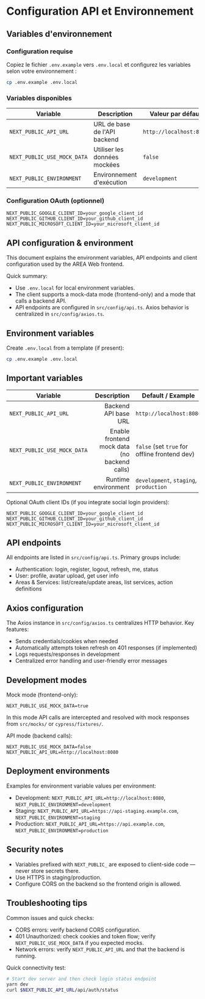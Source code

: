 # Configuration API et Environnement

## Variables d'environnement

### Configuration requise

Copiez le fichier `.env.example` vers `.env.local` et configurez les variables selon votre environnement :

```bash
cp .env.example .env.local
```

### Variables disponibles

| Variable | Description | Valeur par défaut | Exemples |
|----------|-------------|-------------------|----------|
| `NEXT_PUBLIC_API_URL` | URL de base de l'API backend | `http://localhost:8080` | `https://api.example.com`, `http://192.168.1.100:8080` |
| `NEXT_PUBLIC_USE_MOCK_DATA` | Utiliser les données mockées | `false` | `true` pour le développement sans backend |
| `NEXT_PUBLIC_ENVIRONMENT` | Environnement d'exécution | `development` | `development`, `staging`, `production` |

### Configuration OAuth (optionnel)

```env
NEXT_PUBLIC_GOOGLE_CLIENT_ID=your_google_client_id
NEXT_PUBLIC_GITHUB_CLIENT_ID=your_github_client_id
NEXT_PUBLIC_MICROSOFT_CLIENT_ID=your_microsoft_client_id
```
## API configuration & environment

This document explains the environment variables, API endpoints and client configuration used by the AREA Web frontend.

Quick summary:

- Use `.env.local` for local environment variables.
- The client supports a mock-data mode (frontend-only) and a mode that calls a backend API.
- API endpoints are configured in `src/config/api.ts`. Axios behavior is centralized in `src/config/axios.ts`.

Environment variables
---------------------

Create `.env.local` from a template (if present):

```bash
cp .env.example .env.local
```

Important variables
-------------------

| Variable | Description | Default / Example |
|---|---:|---|
| `NEXT_PUBLIC_API_URL` | Backend API base URL | `http://localhost:8080` |
| `NEXT_PUBLIC_USE_MOCK_DATA` | Enable frontend mock data (no backend calls) | `false` (set `true` for offline frontend dev) |
| `NEXT_PUBLIC_ENVIRONMENT` | Runtime environment | `development`, `staging`, `production` |

Optional OAuth client IDs (if you integrate social login providers):

```env
NEXT_PUBLIC_GOOGLE_CLIENT_ID=your_google_client_id
NEXT_PUBLIC_GITHUB_CLIENT_ID=your_github_client_id
NEXT_PUBLIC_MICROSOFT_CLIENT_ID=your_microsoft_client_id
```

API endpoints
-------------

All endpoints are listed in `src/config/api.ts`. Primary groups include:

- Authentication: login, register, logout, refresh, me, status
- User: profile, avatar upload, get user info
- Areas & Services: list/create/update areas, list services, action definitions

Axios configuration
-------------------

The Axios instance in `src/config/axios.ts` centralizes HTTP behavior. Key features:

- Sends credentials/cookies when needed
- Automatically attempts token refresh on 401 responses (if implemented)
- Logs requests/responses in development
- Centralized error handling and user-friendly error messages

Development modes
-----------------

Mock mode (frontend-only):

```env
NEXT_PUBLIC_USE_MOCK_DATA=true
```

In this mode API calls are intercepted and resolved with mock responses from `src/mocks/` or `cypress/fixtures/`.

API mode (backend calls):

```env
NEXT_PUBLIC_USE_MOCK_DATA=false
NEXT_PUBLIC_API_URL=http://localhost:8080
```

Deployment environments
-----------------------

Examples for environment variable values per environment:

- Development: `NEXT_PUBLIC_API_URL=http://localhost:8080`, `NEXT_PUBLIC_ENVIRONMENT=development`
- Staging: `NEXT_PUBLIC_API_URL=https://api-staging.example.com`, `NEXT_PUBLIC_ENVIRONMENT=staging`
- Production: `NEXT_PUBLIC_API_URL=https://api.example.com`, `NEXT_PUBLIC_ENVIRONMENT=production`

Security notes
--------------

- Variables prefixed with `NEXT_PUBLIC_` are exposed to client-side code — never store secrets there.
- Use HTTPS in staging/production.
- Configure CORS on the backend so the frontend origin is allowed.

Troubleshooting tips
--------------------

Common issues and quick checks:

- CORS errors: verify backend CORS configuration.
- 401 Unauthorized: check cookies and token flow; verify `NEXT_PUBLIC_USE_MOCK_DATA` if you expected mocks.
- Network errors: verify `NEXT_PUBLIC_API_URL` and that the backend is running.

Quick connectivity test:

```bash
# Start dev server and then check login status endpoint
yarn dev
curl $NEXT_PUBLIC_API_URL/api/auth/status
```
